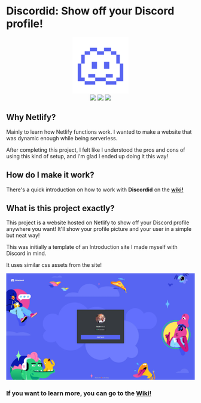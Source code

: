 # Discordid: Show off your Discord profile!

<p align="center">
  <img src="media/d-bp.svg" width="150px" /><br/>
  <img src="https://img.shields.io/github/license/taichikuji/discordid?color=FF3351&logo=github" />
  <img src="https://img.shields.io/github/commit-activity/w/taichikuji/discordid?label=commits&logo=github" />
  <img src="https://api.netlify.com/api/v1/badges/cc02749a-5b20-4e02-9b61-bee31ee565cd/deploy-status" />
</p>

## Why Netlify?

Mainly to learn how Netlify functions work. I wanted to make a website that was dynamic enough while being serverless.

After completing this project, I felt like I understood the pros and cons of using this kind of setup, and I'm glad I ended up doing it this way!

## How do I make it work?

There's a quick introduction on how to work with **Discordid** on the **[wiki!](https://github.com/taichikuji/discordid/wiki)**

## What is this project exactly?

This project is a website hosted on Netlify to show off your Discord profile anywhere you want! It'll show your profile picture and your user in a simple but neat way!

This was initially a template of an Introduction site I made myself with Discord in mind.

It uses similar css assets from the site!

![This is how the site looks!](media/preview.webp)

### If you want to learn more, you can go to the [Wiki!](https://github.com/taichikuji/discordid/wiki)